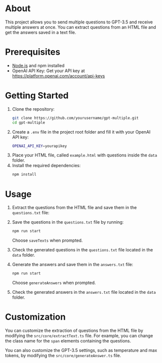 # About
This project allows you to send multiple questions to GPT-3.5 and receive multiple answers at once. You can extract questions from an HTML file and get the answers saved in a text file.

# Prerequisites
- [Node.js](https://nodejs.org/) and npm installed
- OpenAI API Key: Get your API key at https://platform.openai.com/account/api-keys

# Getting Started

1. Clone the repository:
    ```bash
    git clone https://github.com/yourusername/gpt-multiple.git
    cd gpt-multiple
    ```
1. Create a `.env` file in the project root folder and fill it with your OpenAI API key:
    ```bash
    OPENAI_API_KEY=yourapikey
    ```
1. Place your HTML file, called `example.html` with questions inside the `data` folder.
1. Install the required dependencies:
    ```bash
    npm install
    ```

# Usage

1. Extract the questions from the HTML file and save them in the `questions.txt` file:

1. Save the questions in the `questions.txt` file by running:
    ```bash
    npm run start
    ```
    Choose `saveTexts` when prompted.

1. Check the generated questions in the `questions.txt` file located in the `data` folder.

1. Generate the answers and save them in the `answers.txt` file:
    ```bash
    npm run start
    ```
    Choose `generateAnswers` when prompted.

1. Check the generated answers in the `answers.txt` file located in the `data` folder.

# Customization

You can customize the extraction of questions from the HTML file by modifying the `src/core/extractText.ts` file. For example, you can change the class name for the `span` elements containing the questions.

You can also customize the GPT-3.5 settings, such as temperature and max tokens, by modifying the `src/core/generateAnswer.ts` file.

